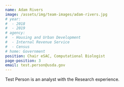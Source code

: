 ```yaml
---
name: Adam Rivers
image: /assets/img/team-images/adam-rivers.jpg
# year:
#  - 2018
#  - 2019
# agency:   
#  - Housing and Urban Development
#  - Internal Revenue Service
#  - Census
# home: Government
position: Chair eSAC, Computational Biologist
page-position: 3
email: test.person@usda.gov
---
```


Test Person is an analyst with the Research experience.
